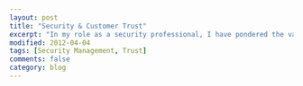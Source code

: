 ```yaml
---
layout: post
title: "Security & Customer Trust"
excerpt: "In my role as a security professional, I have pondered the various dimensions of trust and have some thoughts on the subject..."
modified: 2012-04-04
tags: [Security Management, Trust]
comments: false
category: blog
---
```

